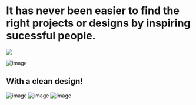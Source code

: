 # It has never been easier to find the right projects or designs by inspiring sucessful people.
<a href="https://buymeacoffee.com/swajp" alt="buyacoffe">
<img src="https://github.com/user-attachments/assets/37b0e28f-c82f-42a9-bd1e-d937488758ab"/>
</a>

![image](https://github.com/user-attachments/assets/c443def5-41fc-4b12-b1e2-5c1f3f9fdeea)

## With a clean design!

![image](https://github.com/user-attachments/assets/abb49332-8986-4743-8135-ecec0817e17d)
![image](https://github.com/user-attachments/assets/34aaf7a7-ac8e-4b37-9976-d6d981117bad)
![image](https://github.com/user-attachments/assets/cf6230ec-42e4-43fa-8d2d-46d0d3eb776f)

